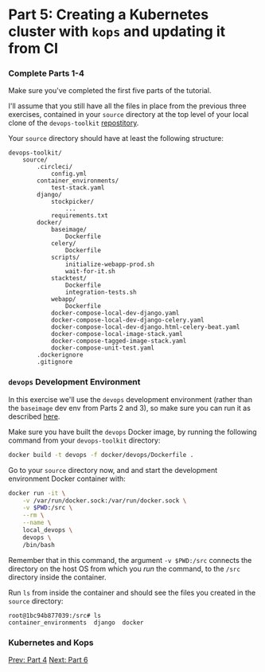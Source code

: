 # Part 5: Creating a Kubernetes cluster with `kops` and updating it from CI

### Complete Parts 1-4

Make sure you've completed the first five parts of the tutorial.

I'll assume that you still have all the files in place from the previous three exercises, contained in your `source` directory at the top level of your local clone of the `devops-toolkit` [repostitory](https://github.com/sloanahrens/devops-toolkit).

Your `source` directory should have at least the following structure:

```
devops-toolkit/
    source/
        .circleci/
            config.yml
        container_environments/
            test-stack.yaml
        django/
            stockpicker/
                ...
            requirements.txt
        docker/
            baseimage/
                Dockerfile
            celery/
                Dockerfile
            scripts/ 
                initialize-webapp-prod.sh
                wait-for-it.sh
            stacktest/
                Dockerfile
                integration-tests.sh
            webapp/
                Dockerfile
            docker-compose-local-dev-django.yaml
            docker-compose-local-dev-django-celery.yaml
            docker-compose-local-dev-django.html-celery-beat.yaml
            docker-compose-local-image-stack.yaml
            docker-compose-tagged-image-stack.yaml
            docker-compose-unit-test.yaml
        .dockerignore
        .gitignore
```

### `devops` Development Environment

In this exercise we'll use the `devops` development environment (rather than the `baseimage` dev env from Parts 2 and 3), so make sure you can run it as described [here](https://github.com/sloanahrens/devops-toolkit-tutorials/blob/master/0-local-dev-env-devops.md).

Make sure you have built the `devops` Docker image, by running the following command from your `devops-toolkit` directory:

```bash
docker build -t devops -f docker/devops/Dockerfile .
```

Go to your `source` directory now, and and start the development environment Docker container with:

```bash
docker run -it \
    -v /var/run/docker.sock:/var/run/docker.sock \
    -v $PWD:/src \
    --rm \
    --name \
    local_devops \
    devops \
    /bin/bash
```

Remember that in this command, the argument `-v $PWD:/src` connects the directory on the host OS from which you _run_ the command, to the `/src` directory inside the container.

Run `ls` from inside the container and should see the files you created in the `source` directory:

```
root@1bc94b877039:/src# ls
container_environments	django	docker
```

### Kubernetes and Kops



[Prev: Part 4](https://github.com/sloanahrens/devops-toolkit-tutorials/blob/master/1-4-ci-circleci-aws.md)
[Next: Part 6]()
